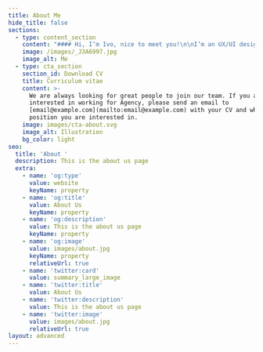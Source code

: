 ```yaml
---
title: About Me
hide_title: false
sections:
  - type: content_section
    content: "#### Hi, I’m Ivo, nice to meet you!\n\nI’m an UX/UI designer with over 10 years of experience in several industries (automotive, medicine, biometrics, energy…)\n\nI’m driven by my passion in understanding how the mind works to create clean and clear new digital products and elevate the experience of existing ones.\_\n\nI’d love to learn more about you and how I can help you, feel free to send me an email.\n"
    image: /images/_J3A6997.jpg
    image_alt: Me
  - type: cta_section
    section_id: Download CV
    title: Curriculum vitae
    content: >-
      We are always looking for great people to join our team. If you are
      interested in working for Agency, please send an email to
      [email@example.com](mailto:email@example.com) with your CV and which
      position you are interested in.
    image: images/cta-about.svg
    image_alt: Illustration
    bg_color: light
seo:
  title: 'About '
  description: This is the about us page
  extra:
    - name: 'og:type'
      value: website
      keyName: property
    - name: 'og:title'
      value: About Us
      keyName: property
    - name: 'og:description'
      value: This is the about us page
      keyName: property
    - name: 'og:image'
      value: images/about.jpg
      keyName: property
      relativeUrl: true
    - name: 'twitter:card'
      value: summary_large_image
    - name: 'twitter:title'
      value: About Us
    - name: 'twitter:description'
      value: This is the about us page
    - name: 'twitter:image'
      value: images/about.jpg
      relativeUrl: true
layout: advanced
---
```

